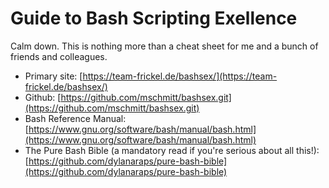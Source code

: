 # Guide to Bash Scripting Exellence

Calm down. This is nothing more than a cheat sheet for me and a bunch of friends and colleagues.

* Primary site: [https://team-frickel.de/bashsex/](https://team-frickel.de/bashsex/)
* Github: [https://github.com/mschmitt/bashsex.git](https://github.com/mschmitt/bashsex.git)
* Bash Reference Manual: [https://www.gnu.org/software/bash/manual/bash.html](https://www.gnu.org/software/bash/manual/bash.html)
* The Pure Bash Bible (a mandatory read if you're serious about all this!): [https://github.com/dylanaraps/pure-bash-bible](https://github.com/dylanaraps/pure-bash-bible)

